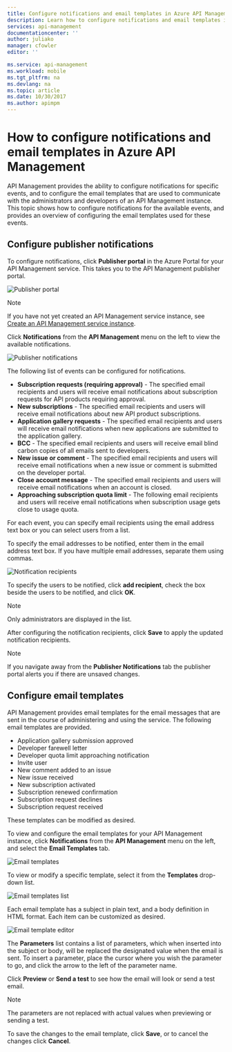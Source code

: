 ```yaml
---
title: Configure notifications and email templates in Azure API Management | Microsoft Docs
description: Learn how to configure notifications and email templates in Azure API Management.
services: api-management
documentationcenter: ''
author: juliako
manager: cfowler
editor: ''

ms.service: api-management
ms.workload: mobile
ms.tgt_pltfrm: na
ms.devlang: na
ms.topic: article
ms.date: 10/30/2017
ms.author: apimpm
---
```

# How to configure notifications and email templates in Azure API Management
API Management provides the ability to configure notifications for specific events, and to configure the email templates that are used to communicate with the administrators and developers of an API Management instance. This topic shows how to configure notifications for the available events, and provides an overview of configuring the email templates used for these events.

## <a name="publisher-notifications"> </a>Configure publisher notifications
To configure notifications, click **Publisher portal** in the Azure Portal for your API Management service. This takes you to the API Management publisher portal.

![Publisher portal][api-management-management-console]

> [!NOTE] 
> If you have not yet created an API Management service instance, see [Create an API Management service instance][Create an API Management service instance].

Click **Notifications** from the **API Management** menu on the left to view the available notifications.

![Publisher notifications][api-management-publisher-notifications]

The following list of events can be configured for notifications.

* **Subscription requests (requiring approval)** - The specified email recipients and users will receive email notifications about subscription requests for API products requiring approval.
* **New subscriptions** - The specified email recipients and users will receive email notifications about new API product subscriptions.
* **Application gallery requests** - The specified email recipients and users will receive email notifications when new applications are submitted to the application gallery.
* **BCC** - The specified email recipients and users will receive email blind carbon copies of all emails sent to developers.
* **New issue or comment** - The specified email recipients and users will receive email notifications when a new issue or comment is submitted on the developer portal.
* **Close account message** - The specified email recipients and users will receive email notifications when an account is closed.
* **Approaching subscription quota limit** - The following email recipients and users will receive email notifications when subscription usage gets close to usage quota.

For each event, you can specify email recipients using the email address text box or you can select users from a list.

To specify the email addresses to be notified, enter them in the email address text box. If you have multiple email addresses, separate them using commas.

![Notification recipients][api-management-email-addresses]

To specify the users to be notified, click **add recipient**, check the box beside the users to be notified, and click **OK**.

> [!NOTE] 
> Only administrators are displayed in the list.


After configuring the notification recipients, click **Save** to apply the updated notification recipients.

> [!NOTE] 
> If you navigate away from the **Publisher Notifications** tab the publisher portal alerts you if there are unsaved changes.


## <a name="email-templates"> </a>Configure email templates
API Management provides email templates for the email messages that are sent in the course of administering and using the service. The following email templates are provided.

* Application gallery submission approved
* Developer farewell letter
* Developer quota limit approaching notification
* Invite user
* New comment added to an issue
* New issue received
* New subscription activated
* Subscription renewed confirmation
* Subscription request declines
* Subscription request received

These templates can be modified as desired.

To view and configure the email templates for your API Management instance, click **Notifications** from the **API Management** menu on the left, and select the **Email Templates** tab.

![Email templates][api-management-email-templates]

To view or modify a specific template, select it from the **Templates** drop-down list.

![Email templates list][api-management-email-templates-list]

Each email template has a subject in plain text, and a body definition in HTML format. Each item can be customized as desired.

![Email template editor][api-management-email-template]

The **Parameters** list contains a list of parameters, which when inserted into the subject or body, will be replaced the designated value when the email is sent. To insert a parameter, place the cursor where you wish the parameter to go, and click the arrow to the left of the parameter name.

Click **Preview** or **Send a test** to see how the email will look or send a test email.

> [!NOTE] 
> The parameters are not replaced with actual values when previewing or sending a test.

To save the changes to the email template, click **Save**, or to cancel the changes click **Cancel**.
 

[api-management-management-console]: ./media/api-management-howto-configure-notifications/api-management-management-console.png
[api-management-publisher-notifications]: ./media/api-management-howto-configure-notifications/api-management-publisher-notifications.png
[api-management-email-addresses]: ./media/api-management-howto-configure-notifications/api-management-email-addresses.png


[api-management-email-templates]: ./media/api-management-howto-configure-notifications/api-management-email-templates.png
[api-management-email-templates-list]: ./media/api-management-howto-configure-notifications/api-management-email-templates-list.png
[api-management-email-template]: ./media/api-management-howto-configure-notifications/api-management-email-template.png


[Configure publisher notifications]: #publisher-notifications
[Configure email templates]: #email-templates

[How to create and use groups]: api-management-howto-create-groups.md
[How to associate groups with developers]: api-management-howto-create-groups.md#associate-group-developer

[Get started with Azure API Management]: get-started-create-service-instance.md
[Create an API Management service instance]: get-started-create-service-instance.md
